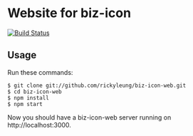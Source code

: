 Website for biz-icon
===============

[![Build Status][travis-image]][travis-url]

Usage
-----
Run these commands:

    $ git clone git://github.com/rickyleung/biz-icon-web.git
    $ cd biz-icon-web
    $ npm install
    $ npm start

Now you should have a biz-icon-web server running on http://localhost:3000.

[travis-image]: https://travis-ci.org/rickyleung/biz-icon-web.svg
[travis-url]: https://travis-ci.org/rickyleung/biz-icon-web